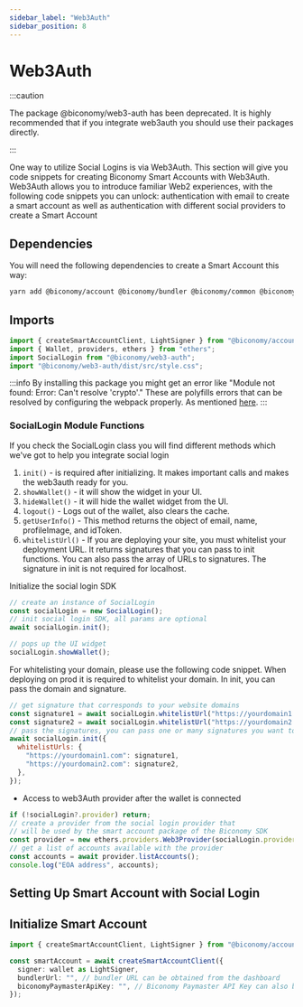 ```yaml
---
sidebar_label: "Web3Auth"
sidebar_position: 8
---
```


# Web3Auth

:::caution

The package @biconomy/web3-auth has been deprecated. It is highly recommended that if you integrate web3auth you should use their packages directly.

:::

One way to utilize Social Logins is via Web3Auth. This section will give you code snippets for creating Biconomy Smart Accounts with Web3Auth. Web3Auth allows you to introduce familiar Web2 experiences, with the following code snippets you can unlock: authentication with email to create a smart account as well as authentication with different social providers to create a Smart Account

## Dependencies

You will need the following dependencies to create a Smart Account this way:

```bash
yarn add @biconomy/account @biconomy/bundler @biconomy/common @biconomy/core-types @biconomy/modules @biconomy/paymaster @biconomy/web3-auth ethers@5.7.2
```

## Imports

```typescript
import { createSmartAccountClient, LightSigner } from "@biconomy/account";
import { Wallet, providers, ethers } from "ethers";
import SocialLogin from "@biconomy/web3-auth";
import "@biconomy/web3-auth/dist/src/style.css";
```

:::info
By installing this package you might get an error like
"Module not found: Error: Can't resolve 'crypto'."
These are polyfills errors that can be resolved by configuring the webpack properly. As mentioned [here](https://github.com/bcnmy/biconomy-client-sdk/issues/87#issuecomment-1329798362).
:::

### SocialLogin Module Functions

If you check the SocialLogin class you will find different methods which we've got to help you integrate social login

1. `init()` - is required after initializing. It makes important calls and makes the web3auth ready for you.
2. `showWallet()` - it will show the widget in your UI.
3. `hideWallet()` - it will hide the wallet widget from the UI.
4. `logout()` - Logs out of the wallet, also clears the cache.
5. `getUserInfo()` - This method returns the object of email, name, profileImage, and idToken.
6. `whitelistUrl()` - If you are deploying your site, you must whitelist your deployment URL. It returns signatures that you can pass to init functions. You can also pass the array of URLs to signatures. The signature in init is not required for localhost.

Initialize the social login SDK

```js
// create an instance of SocialLogin
const socialLogin = new SocialLogin();
// init social login SDK, all params are optional
await socialLogin.init();

// pops up the UI widget
socialLogin.showWallet();
```

For whitelisting your domain, please use the following code snippet. When deploying on prod it is required to whitelist your domain. In init, you can pass the domain and signature.

```js
// get signature that corresponds to your website domains
const signature1 = await socialLogin.whitelistUrl("https://yourdomain1.com");
const signature2 = await socialLogin.whitelistUrl("https://yourdomain2.com");
// pass the signatures, you can pass one or many signatures you want to whitelist
await socialLogin.init({
  whitelistUrls: {
    "https://yourdomain1.com": signature1,
    "https://yourdomain2.com": signature2,
  },
});
```

- Access to web3Auth provider after the wallet is connected

```js
if (!socialLogin?.provider) return;
// create a provider from the social login provider that
// will be used by the smart account package of the Biconomy SDK
const provider = new ethers.providers.Web3Provider(socialLogin.provider);
// get a list of accounts available with the provider
const accounts = await provider.listAccounts();
console.log("EOA address", accounts);
```

## Setting Up Smart Account with Social Login

## Initialize Smart Account

```ts
import { createSmartAccountClient, LightSigner } from "@biconomy/account";

const smartAccount = await createSmartAccountClient({
  signer: wallet as LightSigner,
  bundlerUrl: "", // bundler URL can be obtained from the dashboard
  biconomyPaymasterApiKey: "", // Biconomy Paymaster API Key can also be obtained from dashboard
});
```
